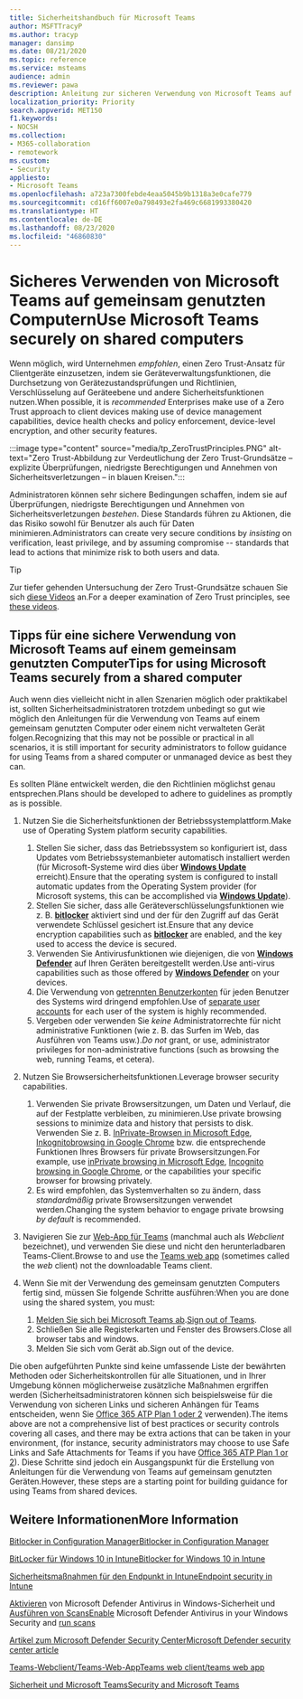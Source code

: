 ```yaml
---
title: Sicherheitshandbuch für Microsoft Teams
author: MSFTTracyP
ms.author: tracyp
manager: dansimp
ms.date: 08/21/2020
ms.topic: reference
ms.service: msteams
audience: admin
ms.reviewer: pawa
description: Anleitung zur sicheren Verwendung von Microsoft Teams auf einem gemeinsam genutzten Computer am Arbeitsplatz.
localization_priority: Priority
search.appverid: MET150
f1.keywords:
- NOCSH
ms.collection:
- M365-collaboration
- remotework
ms.custom:
- Security
appliesto:
- Microsoft Teams
ms.openlocfilehash: a723a7300febde4eaa5045b9b1318a3e0cafe779
ms.sourcegitcommit: cd16ff6007e0a798493e2fa469c6681993380420
ms.translationtype: HT
ms.contentlocale: de-DE
ms.lasthandoff: 08/23/2020
ms.locfileid: "46860830"
---
```

# <a name="use-microsoft-teams-securely-on-shared-computers"></a><span data-ttu-id="77a47-103">Sicheres Verwenden von Microsoft Teams auf gemeinsam genutzten Computern</span><span class="sxs-lookup"><span data-stu-id="77a47-103">Use Microsoft Teams securely on shared computers</span></span>

<span data-ttu-id="77a47-104">Wenn möglich, wird Unternehmen *empfohlen*, einen Zero Trust-Ansatz für Clientgeräte einzusetzen, indem sie Geräteverwaltungsfunktionen, die Durchsetzung von Gerätezustandsprüfungen und Richtlinien, Verschlüsselung auf Geräteebene und andere Sicherheitsfunktionen nutzen.</span><span class="sxs-lookup"><span data-stu-id="77a47-104">When possible, it is *recommended* Enterprises make use of a Zero Trust approach to client devices making use of device management capabilities, device health checks and policy enforcement, device-level encryption, and other security features.</span></span>

:::image type="content" source="media/tp_ZeroTrustPrinciples.PNG" alt-text="Zero Trust-Abbildung zur Verdeutlichung der Zero Trust-Grundsätze – explizite Überprüfungen, niedrigste Berechtigungen und Annehmen von Sicherheitsverletzungen – in blauen Kreisen.":::

<span data-ttu-id="77a47-106">Administratoren können sehr sichere Bedingungen schaffen, indem sie auf Überprüfungen, niedrigste Berechtigungen und Annehmen von Sicherheitsverletzungen *bestehen*. Diese Standards führen zu Aktionen, die das Risiko sowohl für Benutzer als auch für Daten minimieren.</span><span class="sxs-lookup"><span data-stu-id="77a47-106">Administrators can create very secure conditions by *insisting* on verification, least privilege, and by assuming compromise -- standards that lead to actions that minimize risk to both users and data.</span></span>

> [!TIP]
> <span data-ttu-id="77a47-107">Zur tiefer gehenden Untersuchung der Zero Trust-Grundsätze schauen Sie sich [diese Videos](https://docs.microsoft.com/security/ciso-workshop/ciso-workshop-module-3#part-2-zero-trust-definition-and-models-1537) an.</span><span class="sxs-lookup"><span data-stu-id="77a47-107">For a deeper examination of Zero Trust principles, see [these videos](https://docs.microsoft.com/security/ciso-workshop/ciso-workshop-module-3#part-2-zero-trust-definition-and-models-1537).</span></span>

## <a name="tips-for-using-microsoft-teams-securely-from-a-shared-computer"></a><span data-ttu-id="77a47-108">Tipps für eine sichere Verwendung von Microsoft Teams auf einem gemeinsam genutzten Computer</span><span class="sxs-lookup"><span data-stu-id="77a47-108">Tips for using Microsoft Teams securely from a shared computer</span></span>

<span data-ttu-id="77a47-109">Auch wenn dies vielleicht nicht in allen Szenarien möglich oder praktikabel ist, sollten Sicherheitsadministratoren trotzdem unbedingt so gut wie möglich den Anleitungen für die Verwendung von Teams auf einem gemeinsam genutzten Computer oder einem nicht verwalteten Gerät folgen.</span><span class="sxs-lookup"><span data-stu-id="77a47-109">Recognizing that this may not be possible or practical in all scenarios, it is still important for security administrators to follow guidance for using Teams from a shared computer or unmanaged device as best they can.</span></span>

<span data-ttu-id="77a47-110">Es sollten Pläne entwickelt werden, die den Richtlinien möglichst genau entsprechen.</span><span class="sxs-lookup"><span data-stu-id="77a47-110">Plans should be developed to adhere to guidelines as promptly as is possible.</span></span>

1. <span data-ttu-id="77a47-111">Nutzen Sie die Sicherheitsfunktionen der Betriebssystemplattform.</span><span class="sxs-lookup"><span data-stu-id="77a47-111">Make use of Operating System platform security capabilities.</span></span>
    1. <span data-ttu-id="77a47-112">Stellen Sie sicher, dass das Betriebssystem so konfiguriert ist, dass Updates vom Betriebssystemanbieter automatisch installiert werden (für Microsoft-Systeme wird dies über [**Windows Update**](https://support.microsoft.com/help/12373/windows-update-faq) erreicht).</span><span class="sxs-lookup"><span data-stu-id="77a47-112">Ensure that the operating system is configured to install automatic updates from the Operating System provider (for Microsoft systems, this can be accomplished via [**Windows Update**](https://support.microsoft.com/help/12373/windows-update-faq)).</span></span> 
    2. <span data-ttu-id="77a47-113">Stellen Sie sicher, dass alle Geräteverschlüsselungsfunktionen wie z. B. [**bitlocker**](https://support.microsoft.com/help/4028713/windows-10-turn-on-device-encryption) aktiviert sind und der für den Zugriff auf das Gerät verwendete Schlüssel gesichert ist.</span><span class="sxs-lookup"><span data-stu-id="77a47-113">Ensure that any device encryption capabilities such as [**bitlocker**](https://support.microsoft.com/help/4028713/windows-10-turn-on-device-encryption) are enabled, and the key used to access the device is secured.</span></span>
    1. <span data-ttu-id="77a47-114">Verwenden Sie Antivirusfunktionen wie diejenigen, die von [**Windows Defender**](https://docs.microsoft.com/windows/security/threat-protection/microsoft-defender-antivirus/microsoft-defender-antivirus-in-windows-10) auf Ihren Geräten bereitgestellt werden.</span><span class="sxs-lookup"><span data-stu-id="77a47-114">Use anti-virus capabilities such as those offered by [**Windows Defender**](https://docs.microsoft.com/windows/security/threat-protection/microsoft-defender-antivirus/microsoft-defender-antivirus-in-windows-10) on your devices.</span></span>
    1. <span data-ttu-id="77a47-115">Die Verwendung von [getrennten Benutzerkonten](https://support.microsoft.com/help/4026923/windows-10-create-a-local-user-or-administrator-account) für jeden Benutzer des Systems wird dringend empfohlen.</span><span class="sxs-lookup"><span data-stu-id="77a47-115">Use of [separate user accounts](https://support.microsoft.com/help/4026923/windows-10-create-a-local-user-or-administrator-account) for each user of the system is highly recommended.</span></span>
    1. <span data-ttu-id="77a47-116">Vergeben oder verwenden Sie *keine* Administratorrechte für nicht administrative Funktionen (wie z. B. das Surfen im Web, das Ausführen von Teams usw.).</span><span class="sxs-lookup"><span data-stu-id="77a47-116">*Do not* grant, or use, administrator privileges for non-administrative functions (such as browsing the web, running Teams, et cetera).</span></span>

2. <span data-ttu-id="77a47-117">Nutzen Sie Browsersicherheitsfunktionen.</span><span class="sxs-lookup"><span data-stu-id="77a47-117">Leverage browser security capabilities.</span></span>
    1. <span data-ttu-id="77a47-118">Verwenden Sie private Browsersitzungen, um Daten und Verlauf, die auf der Festplatte verbleiben, zu minimieren.</span><span class="sxs-lookup"><span data-stu-id="77a47-118">Use private browsing sessions to minimize data and history that persists to disk.</span></span> <span data-ttu-id="77a47-119">Verwenden Sie z. B. [InPrivate-Browsen in Microsoft Edge](https://support.microsoft.com/help/4533513/microsoft-edge-browse-inprivate), [Inkognitobrowsing in Google Chrome](https://support.google.com/chrome/answer/95464?co=GENIE.Platform%3DDesktop&hl=en) bzw. die entsprechende Funktionen Ihres Browsers für private Browsersitzungen.</span><span class="sxs-lookup"><span data-stu-id="77a47-119">For example, use [inPrivate browsing in Microsoft Edge](https://support.microsoft.com/help/4533513/microsoft-edge-browse-inprivate), [Incognito browsing in Google Chrome](https://support.google.com/chrome/answer/95464?co=GENIE.Platform%3DDesktop&hl=en), or the capabilities your specific browser for browsing privately.</span></span> 
    1. <span data-ttu-id="77a47-120">Es wird empfohlen, das Systemverhalten so zu ändern, dass *standardmäßig* private Browsersitzungen verwendet werden.</span><span class="sxs-lookup"><span data-stu-id="77a47-120">Changing the system behavior to engage private browsing *by default* is recommended.</span></span> 

3. <span data-ttu-id="77a47-121">Navigieren Sie zur [Web-App für Teams](https://teams.microsoft.com) (manchmal auch als *Webclient* bezeichnet), und verwenden Sie diese und nicht den herunterladbaren Teams-Client.</span><span class="sxs-lookup"><span data-stu-id="77a47-121">Browse to and use the [Teams web app](https://teams.microsoft.com) (sometimes called the *web* client) not the downloadable Teams client.</span></span>

4. <span data-ttu-id="77a47-122">Wenn Sie mit der Verwendung des gemeinsam genutzten Computers fertig sind, müssen Sie folgende Schritte ausführen:</span><span class="sxs-lookup"><span data-stu-id="77a47-122">When you are done using the shared system, you must:</span></span> 
    1. <span data-ttu-id="77a47-123">[Melden Sie sich bei Microsoft Teams ab](https://support.microsoft.com/office/sign-out-of-teams-a6d76e69-e1dd-4bc4-8e5f-04ba48384487).</span><span class="sxs-lookup"><span data-stu-id="77a47-123">[Sign out of Teams](https://support.microsoft.com/office/sign-out-of-teams-a6d76e69-e1dd-4bc4-8e5f-04ba48384487).</span></span>
    1. <span data-ttu-id="77a47-124">Schließen Sie alle Registerkarten und Fenster des Browsers.</span><span class="sxs-lookup"><span data-stu-id="77a47-124">Close all browser tabs and windows.</span></span>
    1. <span data-ttu-id="77a47-125">Melden Sie sich vom Gerät ab.</span><span class="sxs-lookup"><span data-stu-id="77a47-125">Sign out of the device.</span></span>

<span data-ttu-id="77a47-126">Die oben aufgeführten Punkte sind keine umfassende Liste der bewährten Methoden oder Sicherheitskontrollen für alle Situationen, und in Ihrer Umgebung können möglicherweise zusätzliche Maßnahmen ergriffen werden (Sicherheitsadministratoren können sich beispielsweise für die Verwendung von sicheren Links und sicheren Anhängen für Teams entscheiden, wenn Sie [Office 365 ATP Plan 1 oder 2](https://docs.microsoft.com/microsoft-365/security/office-365-security/office-365-atp?view=o365-worldwide#office-365-atp-plan-1-and-plan-2) verwenden).</span><span class="sxs-lookup"><span data-stu-id="77a47-126">The items above are not a comprehensive list of best practices or security controls covering all cases, and there may be extra actions that can be taken in your environment, (for instance, security administrators may choose to use Safe Links and Safe Attachments for Teams if you have [Office 365 ATP Plan 1 or 2](https://docs.microsoft.com/microsoft-365/security/office-365-security/office-365-atp?view=o365-worldwide#office-365-atp-plan-1-and-plan-2)).</span></span> <span data-ttu-id="77a47-127">Diese Schritte sind jedoch ein Ausgangspunkt für die Erstellung von Anleitungen für die Verwendung von Teams auf gemeinsam genutzten Geräten.</span><span class="sxs-lookup"><span data-stu-id="77a47-127">However, these steps are a starting point for building guidance for using Teams from shared devices.</span></span>

## <a name="more-information"></a><span data-ttu-id="77a47-128">Weitere Informationen</span><span class="sxs-lookup"><span data-stu-id="77a47-128">More Information</span></span>

[<span data-ttu-id="77a47-129">Bitlocker in Configuration Manager</span><span class="sxs-lookup"><span data-stu-id="77a47-129">Bitlocker in Configuration Manager</span></span>](https://docs.microsoft.com/mem/configmgr/protect/deploy-use/bitlocker/deploy-management-agent)

[<span data-ttu-id="77a47-130">BitLocker für Windows 10 in Intune</span><span class="sxs-lookup"><span data-stu-id="77a47-130">Bitlocker for Windows 10 in Intune</span></span>](https://docs.microsoft.com/mem/intune/protect/encrypt-devices)

[<span data-ttu-id="77a47-131">Sicherheitsmaßnahmen für den Endpunkt in Intune</span><span class="sxs-lookup"><span data-stu-id="77a47-131">Endpoint security in Intune</span></span>](https://docs.microsoft.com/mem/intune/protect/endpoint-security)

<span data-ttu-id="77a47-132">[Aktivieren](https://docs.microsoft.com/windows/security/threat-protection/microsoft-defender-antivirus/microsoft-defender-security-center-antivirus#ensure-microsoft-defender-antivirus-is-enabled-in-the-windows-security-app) von Microsoft Defender Antivirus in Windows-Sicherheit und [Ausführen von Scans](https://docs.microsoft.com/windows/security/threat-protection/microsoft-defender-antivirus/microsoft-defender-security-center-antivirus#run-a-scan-with-the-windows-security-app)</span><span class="sxs-lookup"><span data-stu-id="77a47-132">[Enable](https://docs.microsoft.com/windows/security/threat-protection/microsoft-defender-antivirus/microsoft-defender-security-center-antivirus#ensure-microsoft-defender-antivirus-is-enabled-in-the-windows-security-app) Microsoft Defender Antivirus in your Windows Security and [run scans](https://docs.microsoft.com/windows/security/threat-protection/microsoft-defender-antivirus/microsoft-defender-security-center-antivirus#run-a-scan-with-the-windows-security-app)</span></span>

[<span data-ttu-id="77a47-133">Artikel zum Microsoft Defender Security Center</span><span class="sxs-lookup"><span data-stu-id="77a47-133">Microsoft Defender security center article</span></span>](https://docs.microsoft.com/windows/security/threat-protection/microsoft-defender-antivirus/microsoft-defender-security-center-antivirus)

[<span data-ttu-id="77a47-134">Teams-Webclient/Teams-Web-App</span><span class="sxs-lookup"><span data-stu-id="77a47-134">Teams web client/teams web app</span></span>](../get-clients.md#web-client)

[<span data-ttu-id="77a47-135">Sicherheit und Microsoft Teams</span><span class="sxs-lookup"><span data-stu-id="77a47-135">Security and Microsoft Teams</span></span>](https://docs.microsoft.com/microsoftteams/teams-security-guide)
